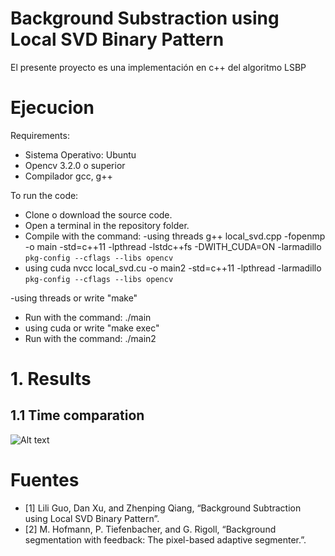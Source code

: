 # Background Substraction using Local SVD Binary Pattern
El presente proyecto es una implementación en c++ del algoritmo LSBP

# Ejecucion
Requirements:
- Sistema Operativo: Ubuntu
- Opencv 3.2.0 o superior
- Compilador gcc, g++

To run the code:
- Clone o download the source code.
- Open a terminal in the repository folder.
- Compile with the command:
-using threads
g++ local_svd.cpp -fopenmp -o main -std=c++11 -lpthread -lstdc++fs  -DWITH_CUDA=ON -larmadillo `pkg-config --cflags --libs opencv`
- using cuda
nvcc local_svd.cu -o main2 -std=c++11 -lpthread  -larmadillo `pkg-config --cflags --libs opencv`

-using threads
or write "make"
- Run with the command:
./main
- using cuda
or write "make exec"
- Run with the command:
./main2

# 1. Results
## 1.1 Time comparation
![Alt text](https://github.com/Dijaq/BackgroundSubstraction/datos/Table.PNG?raw=true "Title")



# Fuentes
- [1] Lili Guo, Dan Xu, and Zhenping Qiang, “Background Subtraction using Local SVD Binary Pattern”.
- [2] M. Hofmann, P. Tiefenbacher, and G. Rigoll, “Background segmentation with feedback: The pixel-based adaptive segmenter.”.
